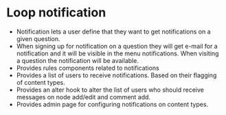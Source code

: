 # Loop notification

* Notification lets a user define that they want to get notifications on a given question.
* When signing up for notification on a question they will get e-mail for a notification and it will be visible in the menu notifications.
When visiting a question the notification will be available.
* Provides rules components related to notifications
* Provides a list of users to receive notifications. Based on their flagging of content types.
* Provides an alter hook to alter the list of users who should receive messages on node add/edit and comment add.
* Provides admin page for configuring notifications on content types.